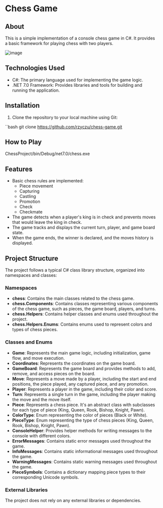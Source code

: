 # Chess Game

## About

This is a simple implementation of a console chess game in C#. It provides a basic framework for playing chess with two players.

![image](https://github.com/user-attachments/assets/3bc7b0b2-9114-45a1-b5f8-7b498fc97821)


## Technologies Used

- C#: The primary language used for implementing the game logic.
- .NET 7.0 Framework: Provides libraries and tools for building and running the application.

## Installation

1. Clone the repository to your local machine using Git:

``bash git clone https://github.com/rzyczu/chess-game.git

## How to Play

ChessProject/bin/Debug/net7.0/chess.exe

## Features

- Basic chess rules are implemented:
  - Piece movement
  - Capturing
  - Castling
  - Promotion
  - Check
  - Checkmate
- The game detects when a player's king is in check and prevents moves that would leave the king in check.
- The game tracks and displays the current turn, player, and game board state.
- When the game ends, the winner is declared, and the moves history is displayed.

## Project Structure

The project follows a typical C# class library structure, organized into namespaces and classes:

### Namespaces

- **chess**: Contains the main classes related to the chess game.
- **chess.Components**: Contains classes representing various components of the chess game, such as pieces, the game board, players, and turns.
- **chess.Helpers**: Contains helper classes and enums used throughout the project.
- **chess.Helpers.Enums**: Contains enums used to represent colors and types of chess pieces.

### Classes and Enums

- **Game**: Represents the main game logic, including initialization, game flow, and move execution.
- **Coordinates**: Represents the coordinates on the game board.
- **GameBoard**: Represents the game board and provides methods to add, remove, and access pieces on the board.
- **Move**: Represents a move made by a player, including the start and end positions, the piece played, any captured piece, and any promotion.
- **Player**: Represents a player in the game, including their color and score.
- **Turn**: Represents a single turn in the game, including the player making the move and the move itself.
- **Piece**: Represents a chess piece. It's an abstract class with subclasses for each type of piece (King, Queen, Rook, Bishop, Knight, Pawn).
- **ColorType**: Enum representing the color of pieces (Black or White).
- **PieceType**: Enum representing the type of chess pieces (King, Queen, Rook, Bishop, Knight, Pawn).
- **ConsoleHelper**: Provides helper methods for writing messages to the console with different colors.
- **ErrorMessages**: Contains static error messages used throughout the game.
- **InfoMessages**: Contains static informational messages used throughout the game.
- **WarningMessages**: Contains static warning messages used throughout the game.
- **PieceSymbols**: Contains a dictionary mapping piece types to their corresponding Unicode symbols.

### External Libraries

The project does not rely on any external libraries or dependencies.
